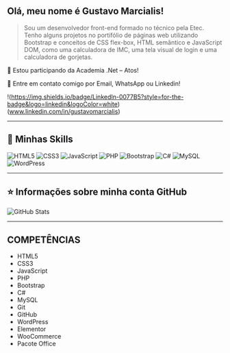 ## Olá, meu nome é <strong>Gustavo Marcialis!</strong> 
  
 > Sou um desenvolvedor front-end formado no técnico pela Etec. Tenho alguns projetos no portifólio de páginas web utilizando Bootstrap e conceitos de CSS flex-box, HTML semântico e JavaScript DOM, como uma calculadora de IMC, uma tela visual de login e uma calculadora de gorjetas.
  
  
 🔭 Estou participando da Academia .Net – Atos! 
  
 💬 Entre em contato comigo por Email, WhatsApp ou Linkedin! 

!(https://img.shields.io/badge/LinkedIn-0077B5?style=for-the-badge&logo=linkedin&logoColor=white)(www.linkedin.com/in/gustavomarcialis)
  
 ---- 
  
 ## 🚀 Minhas Skills 
  
  ![HTML5](https://img.shields.io/badge/html5-%23E34F26.svg?style=for-the-badge&logo=html5&logoColor=white)  ![CSS3](https://img.shields.io/badge/css3-%231572B6.svg?style=for-the-badge&logo=css3&logoColor=white)  ![JavaScript](https://img.shields.io/badge/javascript-%23323330.svg?style=for-the-badge&logo=javascript&logoColor=%23F7DF1E)  ![PHP](https://img.shields.io/badge/php-%23777BB4.svg?style=for-the-badge&logo=php&logoColor=white)  ![Bootstrap](https://img.shields.io/badge/bootstrap-%23563D7C.svg?style=for-the-badge&logo=bootstrap&logoColor=white)  ![C#](https://img.shields.io/badge/c%23-%23239120.svg?style=for-the-badge&logo=c-sharp&logoColor=white)  ![MySQL](https://img.shields.io/badge/mysql-%2300f.svg?style=for-the-badge&logo=mysql&logoColor=white)  ![WordPress](https://img.shields.io/badge/WordPress-%23117AC9.svg?style=for-the-badge&logo=WordPress&logoColor=white)
  
 --- 
  
 ## ⭐ Informações sobre minha conta GitHub 
 ![GitHub Stats](https://github-readme-stats.vercel.app/api?username=gustavo-marcialis&show_icons=true)
 
  --- 
  
  ## COMPETÊNCIAS
  
  - HTML5
  - CSS3
  - JavaScript
  - PHP
  - Bootstrap
  - C#
  - MySQL
  - Git
  - GitHub
  - WordPress
  - Elementor
  - WooCommerce
  - Pacote Office

